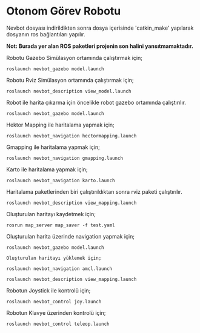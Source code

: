 # Otonom Görev Robotu

Nevbot dosyası indirildikten sonra dosya içerisinde 'catkin_make' yapılarak dosyanın ros bağlantıları yapılır.

**Not: Burada yer alan ROS paketleri projenin son halini yansıtmamaktadır.**

Robotu Gazebo Simülasyon ortamında çalıştırmak için;

    roslaunch nevbot_gazebo model.launch 

Robotu Rviz Simülasyon ortamında çalıştırmak için;

    roslaunch nevbot_description view_model.launch 

Robot ile harita çıkarma için öncelikle robot gazebo ortamında çalıştırılır.

    roslaunch nevbot_gazebo model.launch 

Hektor Mapping ile haritalama yapmak için;

    roslaunch nevbot_navigation hectormapping.launch 
    
Gmapping ile haritalama yapmak için;    
    
    roslaunch nevbot_navigation gmapping.launch 

Karto ile haritalama yapmak için;

    roslaunch nevbot_navigation karto.launch 

Haritalama paketlerinden biri çalıştırıldıktan sonra rviz paketi çalıştırılır.

    roslaunch nevbot_description view_mapping.launch 
    
Oluşturulan haritayı kaydetmek için;

    rosrun map_server map_saver -f test.yaml

Oluşturulan harita üzerinde navigation yapmak için;

    roslaunch nevbot_gazebo model.launch 
    
    Oluşturulan haritayı yüklemek için;
    
    roslaunch nevbot_navigation amcl.launch     
    
    roslaunch nevbot_description view_mapping.launch 

Robotun Joystick ile kontrolü için;

    roslaunch nevbot_control joy.launch 

Robotun Klavye üzerinden kontrolü için;

    roslaunch nevbot_control teleop.launch 


